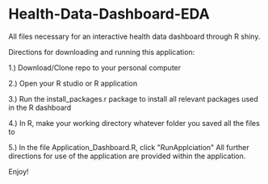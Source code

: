 # Health-Data-Dashboard-EDA
All files necessary for an interactive health data dashboard through R shiny.

Directions for downloading and running this application:

1.) Download/Clone repo to your personal computer

2.) Open your R studio or R application

3.) Run the install_packages.r package to install all relevant packages used in the R dashboard

4.) In R, make your working directory whatever folder you saved all the files to

5.) In the file Application_Dashboard.R, click "RunApplciation"
All further directions for use of the application are provided within the application.

Enjoy!
